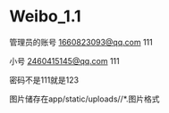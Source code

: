 # Weibo_1.1

管理员的账号
1660823093@qq.com
111

小号
2460415145@qq.com
111

密码不是111就是123

图片储存在app/static/uploads/<username>/*.图片格式

